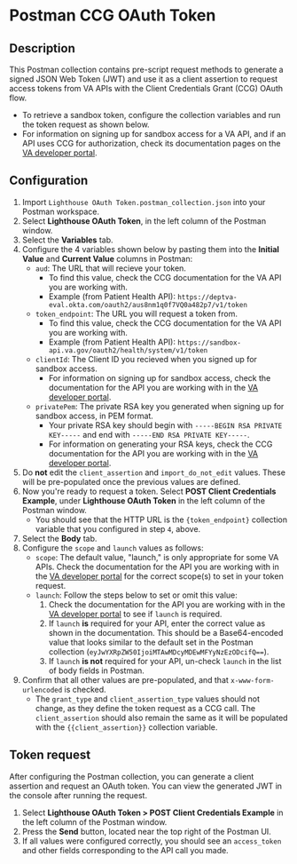 # Postman CCG OAuth Token

## Description

This Postman collection contains pre-script request methods to generate a signed JSON Web Token (JWT) and use it as a client assertion to request access tokens from VA APIs with the Client Credentials Grant (CCG) OAuth flow.

-  To retrieve a sandbox token, configure the collection variables and run the token request as shown below. 
-  For information on signing up for sandbox access for a VA API, and if an API uses CCG for authorization, check its documentation pages on the [VA developer portal](https://developer.va.gov/explore).

## Configuration

1. Import `Lighthouse OAuth Token.postman_collection.json` into your Postman workspace.
2. Select **Lighthouse OAuth Token**, in the left column of the Postman window.
3. Select the **Variables** tab.
4. Configure the 4 variables shown below by pasting them into the **Initial Value** and **Current Value** columns in Postman:
    - `aud`: The URL that will recieve your token. 
        - To find this value, check the CCG documentation for the VA API you are working with.
        - Example (from Patient Health API): `https://deptva-eval.okta.com/oauth2/aus8nm1q0f7VQ0a482p7/v1/token`
    - `token_endpoint`: The URL you will request a token from.
        - To find this value, check the CCG documentation for the VA API you are working with.
        - Example (from Patient Health API): `https://sandbox-api.va.gov/oauth2/health/system/v1/token`
    - `clientId`: The Client ID you recieved when you signed up for sandbox access.
	    - For information on signing up for sandbox access, check the documentation for the API you are working with in the [VA developer portal](https://developer.va.gov/explore).
    - `privatePem`: The private RSA key you generated when signing up for sandbox access, in PEM format.
	    - Your private RSA key should begin with `-----BEGIN RSA PRIVATE KEY-----` and end with `-----END RSA PRIVATE KEY-----`.
	    - For information on generating your RSA keys, check the CCG documentation for the API you are working with in the [VA developer portal](https://developer.va.gov/explore).
5. Do **not** edit the `client_assertion` and `import_do_not_edit` values. These will be pre-populated once the previous values are defined. 
6. Now you're ready to request a token. Select **POST Client Credentials Example**, under **Lighthouse OAuth Token** in the left column of the Postman window.
    - You should see that the HTTP URL is the `{token_endpoint}` collection variable that you configured in step `4`, above.
7. Select the **Body** tab.
8. Configure the `scope` and `launch` values as follows:
    - `scope`: The default value, "launch," is only appropriate for some VA APIs. Check the documentation for the API you are working with in the [VA developer portal](https://developer.va.gov/explore) for the correct scope(s) to set in your token request. 
	- `launch`: Follow the steps below to set or omit this value:
	    1. Check the documentation for the API you are working with in the [VA developer portal](https://developer.va.gov/explore) to see if `launch` is required.
		2. If `launch` **is** required for your API, enter the correct value as shown in the documentation. This should be a Base64-encoded value that looks similar to the default set in the Postman collection (`eyJwYXRpZW50IjoiMTAwMDcyMDEwMFYyNzEzODcifQ==`).
		3. If `launch` **is not** required for your API, un-check `launch` in the list of body fields in Postman.
9. Confirm that all other values are pre-populated, and that `x-www-form-urlencoded` is checked. 
	- The `grant_type` and `client_assertion_type` values should not change, as they define the token request as a CCG call. The `client_assertion` should also remain the same as it will be populated with the `{{client_assertion}}` collection variable.

## Token request

After configuring the Postman collection, you can generate a client assertion and request an OAuth token. You can view the generated JWT in the console after running the request.

1. Select **Lighthouse OAuth Token > POST Client Credentials Example** in the left column of the Postman window.
2. Press the **Send** button, located near the top right of the Postman UI.
3. If all values were configured correctly, you should see an `access_token` and other fields corresponding to the API call you made.
